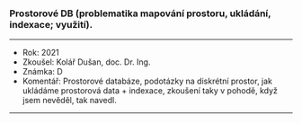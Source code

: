 ### Prostorové DB (problematika mapování prostoru, ukládání, indexace; využití).

----------------------------------------

- Rok: 2021
- Zkoušel: Kolář Dušan, doc. Dr. Ing.
- Známka: D
- Komentář: Prostorové databáze, podotázky na diskrétní prostor, jak ukládáme prostorová data + indexace, zkoušení taky v pohodě, když jsem nevěděl, tak navedl.

----------------------------------------
